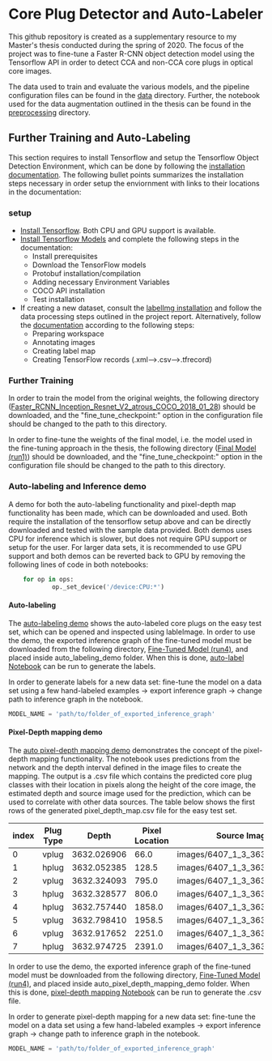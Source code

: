 # Core Plug Detector and Auto-Labeler
This github repository is created as a supplementary resource to my Master's thesis conducted during the spring of 2020. The focus of the project was to fine-tune a Faster R-CNN object detection model using the Tensorflow API in order to detect CCA and non-CCA core plugs in optical core images. 

The data used to train and evaluate the various models, and the pipeline configuration files can be found in the [data](data) directory. Further, the notebook used for the data augmentation outlined in the thesis can be found in the [preprocessing](preprocessing) directory. 

## Further Training and Auto-Labeling
This section requires to install Tensorflow and setup the Tensorflow Object Detection Environment, which can be done by following the [installation documentation](https://tensorflow-object-detection-api-tutorial.readthedocs.io/en/latest/index.html). The following bullet points summarizes the installation steps necessary in order setup the enviornment with links to their locations in the documentation:

### setup
* [Install Tensorflow](https://tensorflow-object-detection-api-tutorial.readthedocs.io/en/latest/install.html#tensorflow-installation). Both CPU and GPU support is available.
* [Install Tensorflow Models](https://tensorflow-object-detection-api-tutorial.readthedocs.io/en/latest/install.html#tensorflow-models-installation) and complete the following steps in the documentation:
  * Install prerequisites
  * Download the TensorFlow models
  * Protobuf installation/compilation
  * Adding necessary Environment Variables
  * COCO API installation
  * Test installation
* If creating a new dataset, consult the [labelImg installation](https://tensorflow-object-detection-api-tutorial.readthedocs.io/en/latest/install.html#labelimg-installation) and follow the data processing steps outlined in the project report. Alternatively, follow the [documentation](https://tensorflow-object-detection-api-tutorial.readthedocs.io/en/latest/training.html) according to the following steps:
  * Preparing workspace
  * Annotating images
  * Creating label map
  * Creating TensorFlow records (.xml-->.csv-->.tfrecord)


### Further Training
In order to train the model from the original weights, the following directory ([Faster_RCNN_Inception_Resnet_V2_atrous_COCO_2018_01_28](https://console.cloud.google.com/storage/browser/full-model/faster_rcnn_inception_resnet_v2_atrous_coco_2018_01_28/)) should be downloaded, and the "fine_tune_checkpoint:" option in the configuration file should be changed to the path to this directory.

In order to fine-tune the weights of the final model, i.e. the model used in the fine-tuning approach in the thesis, the following directory ([Final Model (run1)](https://console.cloud.google.com/storage/browser/full-model/final-model/)) should be downloaded, and the "fine_tune_checkpoint:" option in the configuration file should be changed to the path to this directory.



### Auto-labeling and Inference demo
A demo for both the auto-labeling functionality and pixel-depth map functionality has been made, which can be downloaded and used. Both require the installation of the tensorflow setup above and can be directly downloaded and tested with the sample data provided. Both demos uses CPU for inference which is slower, but does not require GPU support or setup for the user. For larger data sets, it is recommended to use GPU support and both demos can be reverted back to GPU by removing the following lines of code in both notebooks:
```python     
	for op in ops: 
            op._set_device('/device:CPU:*')  

```

#### Auto-labeling
The [auto-labeling demo](auto_labeling_demo) shows the auto-labeled core plugs on the easy test set, which can be opened and inspected using lableImage. In order to use the demo, the exported inference graph of the fine-tuned model must be downloaded from the following directory, [Fine-Tuned Model (run4)](https://console.cloud.google.com/storage/browser/full-model/inference-graph-auto-labeling/), and placed inside auto_labeling_demo folder. When this is done, [auto-label Notebook](auto_label_demo/the_auto_label_core_plugs.ipynb) can be run to generate the labels.

In order to generate labels for a new data set: fine-tune the model on a data set using a few hand-labeled examples -> export inference graph -> change path to inference graph in the notebook.
```python
MODEL_NAME = 'path/to/folder_of_exported_inference_graph'
```

#### Pixel-Depth mapping demo
The [auto pixel-depth mapping demo](auto_pixel_depth_mapping_demo) demonstrates the concept of the pixel-depth mapping functionality. The notebook uses predictions from the network and the depth interval defined in the image files to create the mapping. The output is a .csv file which contains the predicted core plug classes with their location in pixels along the height of the core image, the estimated depth and source image used for the prediction, which can be used to correlate with other data sources. The table below shows the first rows of the generated pixel_depth_map.csv file for the easy test set.

| index | Plug Type | Depth       | Pixel Location | Source Image                  |
|-------|-----------|-------------|----------------|-------------------------------|
|     0 |     vplug | 3632.026906 |           66.0 | images/6407_1_3_3632_3633.jpg |
|     1 |     hplug | 3632.052385 |          128.5 | images/6407_1_3_3632_3633.jpg |
|     2 |     vplug | 3632.324093 |          795.0 | images/6407_1_3_3632_3633.jpg |
|     3 |     hplug | 3632.328577 |          806.0 | images/6407_1_3_3632_3633.jpg |
|     4 |     hplug | 3632.757440 |         1858.0 | images/6407_1_3_3632_3633.jpg |
|     5 |     vplug | 3632.798410 |         1958.5 | images/6407_1_3_3632_3633.jpg |
|     6 |     vplug | 3632.917652 |         2251.0 | images/6407_1_3_3632_3633.jpg |
|     7 |     hplug | 3632.974725 |         2391.0 | images/6407_1_3_3632_3633.jpg |

In order to use the demo, the exported inference graph of the fine-tuned model must be downloaded from the following directory, [Fine-Tuned Model (run4)](https://console.cloud.google.com/storage/browser/full-model/inference-graph-auto-labeling/), and placed inside auto_pixel_depth_mapping_demo folder. When this is done, [pixel-depth mapping Notebook](auto_pixel_depth_mapping_demo/Pixel_depth_mapping_demo.ipynb) can be run to generate the .csv file.

In order to generate pixel-depth mapping for a new data set: fine-tune the model on a data set using a few hand-labeled examples -> export inference graph -> change path to inference graph in the notebook.
```python
MODEL_NAME = 'path/to/folder_of_exported_inference_graph'
```

